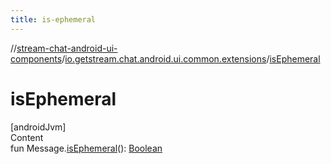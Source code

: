 ```yaml
---
title: is-ephemeral
---
```

//[stream-chat-android-ui-components](../../index.md)/[io.getstream.chat.android.ui.common.extensions](index.md)/[isEphemeral](isEphemeral.md)



# isEphemeral  
[androidJvm]  
Content  
fun Message.[isEphemeral](isEphemeral.md)(): [Boolean](https://kotlinlang.org/api/latest/jvm/stdlib/kotlin/-boolean/index.html)  



